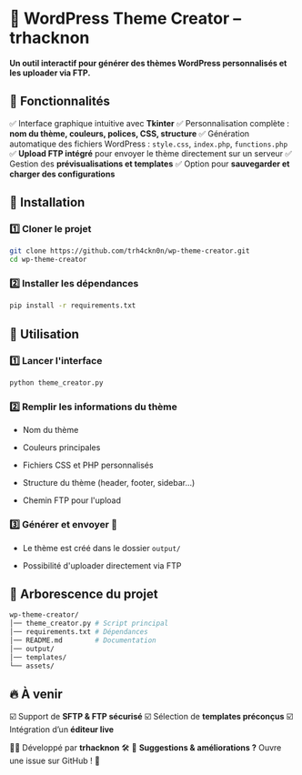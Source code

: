 # 🎨 WordPress Theme Creator – trhacknon
 
**Un outil interactif pour générer des thèmes WordPress personnalisés et les uploader via FTP.**
 
## 📌 Fonctionnalités
 
✅ Interface graphique intuitive avec **Tkinter** ✅ Personnalisation complète : **nom du thème, couleurs, polices, CSS, structure** ✅ Génération automatique des fichiers WordPress : `style.css`, `index.php`, `functions.php` ✅ **Upload FTP intégré** pour envoyer le thème directement sur un serveur ✅ Gestion des **prévisualisations et templates** ✅ Option pour **sauvegarder et charger des configurations**
  
## 🚀 Installation
 
### 1️⃣ Cloner le projet

 ```bash
 git clone https://github.com/trh4ckn0n/wp-theme-creator.git
 cd wp-theme-creator
 ``` 

### 2️⃣ Installer les dépendances
 ```bash
 pip install -r requirements.txt
 ```  
## 🎯 Utilisation
 
### 1️⃣ Lancer l'interface

 ```bash
 python theme_creator.py 
 ``` 

### 2️⃣ Remplir les informations du thème
 
 
- Nom du thème
 
- Couleurs principales
 
- Fichiers CSS et PHP personnalisés
 
- Structure du thème (header, footer, sidebar...)
 
- Chemin FTP pour l'upload
 

 
### 3️⃣ Générer et envoyer 🚀
 
 
- Le thème est créé dans le dossier `output/`
 
- Possibilité d'uploader directement via FTP
 

  
## 📂 Arborescence du projet

 ```bash
 wp-theme-creator/ 
 │── theme_creator.py # Script principal 
 │── requirements.txt # Dépendances 
 │── README.md        # Documentation 
 │── output/                
 │── templates/             
 └── assets/
 ```

## 🔥 À venir
 
☑️ Support de **SFTP & FTP sécurisé** ☑️ Sélection de **templates préconçus** ☑️ Intégration d’un **éditeur live**
  
👨‍💻 Développé par **trhacknon** 🛠️ 💬 **Suggestions & améliorations ?** Ouvre une issue sur GitHub ! 🚀
  
